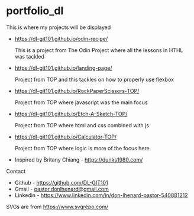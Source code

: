 # portfolio_dl
This is where my projects will be displayed


- https://dl-git101.github.io/odin-recipe/ 

    This is a project from The Odin Project where all the lessons in HTHL was tackled

- https://dl-git101.github.io/landing-page/

    Project from TOP and this tackles on how to properly use flexbox

- https://dl-git101.github.io/RockPaperScissors-TOP/

    Project from TOP where javascript was the main focus

- https://dl-git101.github.io/Etch-A-Sketch-TOP/

    Project from TOP where html and css combined with js

- https://dl-git101.github.io/Calculator-TOP/

    Project from TOP where logic is more of the focus here


 - Inspired by Britany Chiang - https://dunks1980.com/

 Contact 

  - Github - https://github.com/DL-GIT101
  - Gmail - pastor.donlhenard@gmail.com
  - Linkedin - https://www.linkedin.com/in/don-lhenard-pastor-540881212

SVGs are from https://www.svgrepo.com/


